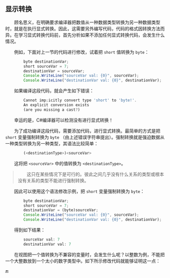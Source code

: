 ## 显示转换

&emsp;&emsp;顾名思义，在明确要求编译器把数值从一种数据类型转换为另一种数据类型时，就是在执行显式转换。因此，这需要另外编写代码，代码的格式因转换方法而异。在学习显式转换代码前，首先分析如果不添加任何显式转换代码，会发生什么情况。

&emsp;&emsp;例如，下面对上一节的代码进行修改，试着把 `short` 值转换为 `byte`：

```javascript
        byte destinationVar;
        short sourceVar = 7;
        destinationVar = sourceVar;
        Console.WriteLine("sourceVar val: {0}", sourceVar);
        Console.WriteLine("destinationVar val: {0}", destinationVar);
```

&emsp;&emsp;如果编译这段代码，就会产生如下错误：

```javascript
        Cannot imp;icitly convert type 'short' to 'byte!'.
        An explicit conversion exists
        (are you missing a cast?)
```

&emsp;&emsp;幸运的是，C#编译器可以检测没有进行显式转换！

&emsp;&emsp;为了成功编译这段代码，需要添加代码，进行显式转换。最简单的方式是把 `short` 变量强制转换为 `byte` （由上述错误字符串提出）。强制转换就是强迫数据从一种类型转换为另一种类型，其语法比较简单：

```javascript
        (<destinationType>)<sourceVar>
```
&emsp;&emsp;这将把 `<sourceVar>` 中的值转换为 `<destinationType>`。


>&emsp;&emsp;这只在某些情况下是可行的。彼此之间几乎没有什么关系的类型或根本没有关系的类型不能进行强制转换。


&emsp;&emsp;因此可以使用这个语法修改示例，把 `short` 变量强制转换为 `byte`：

```javascript
        byte destinationVar;
        short sourceVar = 7;
        destinationVar = (byte)sourceVar;
        Console.WriteLine("sourceVar val: {0}", sourceVar);                    
        Console.WriteLine("destinationVar val: {0}", destinationVar);
```

&emsp;&emsp;得到如下结果：

```javascript
        sourceVar val: 7
        destinationVar val: 7
```

&emsp;&emsp;在视图把一个值转换为不兼容的变量时，会发生什么呢？以整数为例，不能把一个大整数放到一个太小的数字类型中。如下所示修改代码就能够证明这一点：











🔚